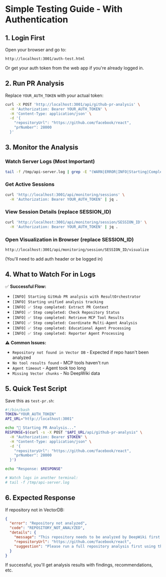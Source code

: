 # Simple Testing Guide - With Authentication

## 1. Login First

Open your browser and go to:
```
http://localhost:3001/auth-test.html
```

Or get your auth token from the web app if you're already logged in.

## 2. Run PR Analysis

Replace `YOUR_AUTH_TOKEN` with your actual token:

```bash
curl -X POST 'http://localhost:3001/api/github-pr-analysis' \
  -H 'Authorization: Bearer YOUR_AUTH_TOKEN' \
  -H 'Content-Type: application/json' \
  -d '{
    "repositoryUrl": "https://github.com/facebook/react",
    "prNumber": 28000
  }'
```

## 3. Monitor the Analysis

### Watch Server Logs (Most Important)
```bash
tail -f /tmp/api-server.log | grep -E "(WARN|ERROR|INFO|Starting|Completed|Failed)"
```

### Get Active Sessions
```bash
curl 'http://localhost:3001/api/monitoring/sessions' \
  -H 'Authorization: Bearer YOUR_AUTH_TOKEN' | jq .
```

### View Session Details (replace SESSION_ID)
```bash
curl 'http://localhost:3001/api/monitoring/session/SESSION_ID' \
  -H 'Authorization: Bearer YOUR_AUTH_TOKEN' | jq .
```

### Open Visualization in Browser (replace SESSION_ID)
```
http://localhost:3001/api/monitoring/session/SESSION_ID/visualize
```
(You'll need to add auth header or be logged in)

## 4. What to Watch For in Logs

✅ **Successful Flow:**
- `[INFO] Starting GitHub PR analysis with ResultOrchestrator`
- `[INFO] Starting unified analysis tracking`
- `[INFO] ✅ Step completed: Extract PR Context`
- `[INFO] ✅ Step completed: Check Repository Status`
- `[INFO] ✅ Step completed: Retrieve MCP Tool Results`
- `[INFO] ✅ Step completed: Coordinate Multi-Agent Analysis`
- `[INFO] ✅ Step completed: Educational Agent Processing`
- `[INFO] ✅ Step completed: Reporter Agent Processing`

⚠️ **Common Issues:**
- `Repository not found in Vector DB` - Expected if repo hasn't been analyzed
- `No tool results found` - MCP tools haven't run
- `Agent timeout` - Agent took too long
- `Missing Vector chunks` - No DeepWiki data

## 5. Quick Test Script

Save this as `test-pr.sh`:

```bash
#!/bin/bash
TOKEN="YOUR_AUTH_TOKEN"
API_URL="http://localhost:3001"

echo "🚀 Starting PR Analysis..."
RESPONSE=$(curl -s -X POST "$API_URL/api/github-pr-analysis" \
  -H "Authorization: Bearer $TOKEN" \
  -H "Content-Type: application/json" \
  -d '{
    "repositoryUrl": "https://github.com/facebook/react",
    "prNumber": 28000
  }')

echo "Response: $RESPONSE"

# Watch logs in another terminal:
# tail -f /tmp/api-server.log
```

## 6. Expected Response

If repository not in VectorDB:
```json
{
  "error": "Repository not analyzed",
  "code": "REPOSITORY_NOT_ANALYZED",
  "details": {
    "message": "This repository needs to be analyzed by DeepWiki first...",
    "repositoryUrl": "https://github.com/facebook/react",
    "suggestion": "Please run a full repository analysis first using the /api/scan endpoint"
  }
}
```

If successful, you'll get analysis results with findings, recommendations, etc.